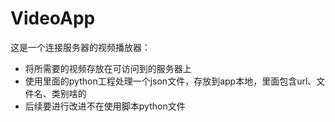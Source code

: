 # VideoApp
这是一个连接服务器的视频播放器：
- 将所需要的视频存放在可访问到的服务器上
- 使用里面的python工程处理一个json文件，存放到app本地，里面包含url、文件名、类别啥的
- 后续要进行改进不在使用脚本python文件
